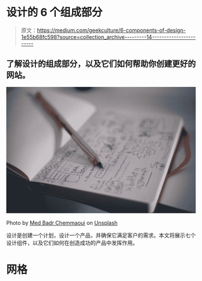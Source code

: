 # 设计的 6 个组成部分

> 原文：<https://medium.com/geekculture/6-components-of-design-1e55b68fc598?source=collection_archive---------14----------------------->

## 了解设计的组成部分，以及它们如何帮助你创建更好的网站。

![](img/af5ef5642840e0c6e82e58d771f548e6.png)

Photo by [Med Badr Chemmaoui](https://unsplash.com/@medbadrc?utm_source=medium&utm_medium=referral) on [Unsplash](https://unsplash.com?utm_source=medium&utm_medium=referral)

设计是创建一个计划，设计一个产品，并确保它满足客户的需求。本文将展示七个设计组件，以及它们如何在创造成功的产品中发挥作用。

# 网格
